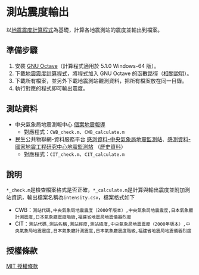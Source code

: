 # 測站震度輸出
以[地震震度計算程式](https://github.com/chemars/Seismic-Intensity-Scales)為基礎，計算各地震測站的震度並輸出到檔案。

## 準備步驟
1. 安裝 [GNU Octave](https://www.gnu.org/software/octave/)（計算程式適用於 5.1.0 Windows-64 版）。
2. 下載[地震震度計算程式](https://github.com/chemars/Seismic-Intensity-Scales)，將程式加入 GNU Octave 的函數路徑（[相關說明](https://octave.org/doc/interpreter/Manipulating-the-Load-Path.html)）。
3. 下載所有檔案，並另外下載地震測站觀測資料，把所有檔案放在同一目錄。
4. 執行對應的程式即可輸出震度。

## 測站資料
* 中央氣象局地震測報中心 [個案地震報導](https://scweb.cwb.gov.tw/zh-tw/page/disaster/3)
  - 對應程式：`CWB_check.m`、`CWB_calculate.m`
* 民生公共物聯網-資料服務平台 [感測資料-中央氣象局地震監測站](https://ci.taiwan.gov.tw/dsp/dataset_eq_cwb.aspx)、[感測資料-國家地震工程研究中心地震監測站](https://ci.taiwan.gov.tw/dsp/dataset_eq_ncree.aspx) （[歷史資料](https://history.colife.org.tw/#/)）
  - 對應程式：`CIT_check.m`、`CIT_calculate.m`

## 說明
`*_check.m`是檢查檔案格式是否正確，`*_calculate.m`是計算與輸出震度並附加測站資訊，輸出檔案名稱為`intensity.csv`，檔案格式如下
* CWB：`測站代碼,中央氣象局地震震度（2000年版本）,中央氣象局地震震度,日本氣象廳計測震度,日本氣象廳震度階級,福建省地震局地震儀器烈度`
* CIT：`測站代碼,測站名稱,測站經度,測站緯度,中央氣象局地震震度（2000年版本）,中央氣象局地震震度,日本氣象廳計測震度,日本氣象廳震度階級,福建省地震局地震儀器烈度`

## 授權條款
[MIT 授權條款](https://github.com/chemars/Seismic-Intensity-Output/blob/master/LICENSE)
